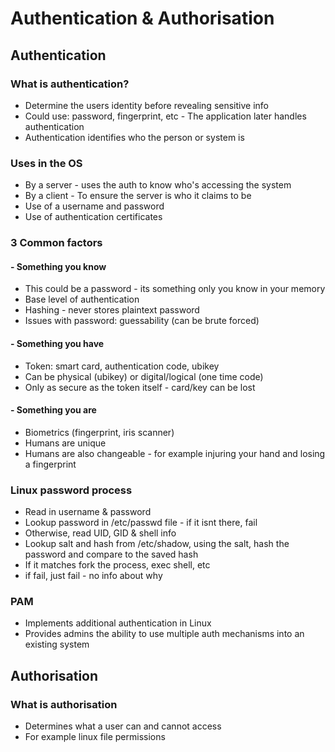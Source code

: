 # Authentication & Authorisation


## Authentication
### What is authentication?
- Determine the users identity before revealing sensitive info
- Could use: password, fingerprint, etc - The application later handles authentication
- Authentication identifies who the person or system is

### Uses in the OS
- By a server - uses the auth to know who's accessing the system
- By a client - To ensure the server is who it claims to be
- Use of a username and password
- Use of authentication certificates

### 3 Common factors
#### - Something you know
- This could be a password - its something only you know in your memory
- Base level of authentication
- Hashing - never stores plaintext password
- Issues with password: guessability (can be brute forced)

#### - Something you have
- Token: smart card, authentication code, ubikey
- Can be physical (ubikey) or digital/logical (one time code)
- Only as secure as the token itself - card/key can be lost

#### - Something you are
- Biometrics (fingerprint, iris scanner)
- Humans are unique
- Humans are also changeable - for example injuring your hand and losing a fingerprint


### Linux password process
- Read in username & password
- Lookup password in /etc/passwd file - if it isnt there, fail
- Otherwise, read UID, GID & shell info
- Lookup salt and hash from /etc/shadow, using the salt, hash the password and compare to the saved hash
- If it matches fork the process, exec shell, etc
- if fail, just fail - no info about why

### PAM
- Implements additional authentication in Linux
- Provides admins the ability to use multiple auth mechanisms into an existing system

## Authorisation
### What is authorisation
- Determines what a user can and cannot access
- For example linux file permissions

